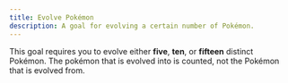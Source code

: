 ```yaml
---
title: Evolve Pokémon
description: A goal for evolving a certain number of Pokémon.
---
```


This goal requires you to evolve either **five**, **ten**, or **fifteen** distinct Pokémon.
The pokémon that is evolved into is counted, not the Pokémon that is evolved from.
